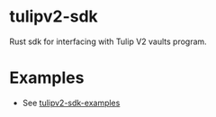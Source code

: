 # tulipv2-sdk

Rust sdk for interfacing with Tulip V2 vaults program.


# Examples

* See [tulipv2-sdk-examples](https://github.com/sol-farm/tulipv2-sdk-examples)